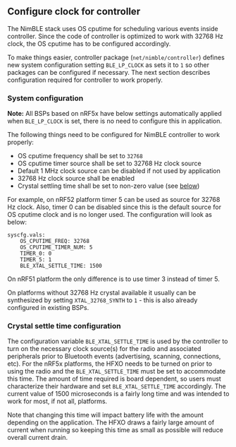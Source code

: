 ## Configure clock for controller

The NimBLE stack uses OS cputime for scheduling various events inside controller.
Since the code of controller is optimized to work with 32768 Hz clock, the OS
cputime has to be configured accordingly.

To make things easier, controller package (`net/nimble/controller`) defines new
system configuration setting `BLE_LP_CLOCK` as sets it to `1` so other packages
can be configured if necessary. The next section describes configuration required
for controller to work properly.

### System configuration

**Note:** All BSPs based on nRF5x have below settings automatically applied when
`BLE_LP_CLOCK` is set, there is no need to configure this in application.

The following things need to be configured for NimBLE controller to work properly:

- OS cputime frequency shall be set to `32768`
- OS cputime timer source shall be set to 32768 Hz clock source
- Default 1 MHz clock source can be disabled if not used by application
- 32768 Hz clock source shall be enabled
- Crystal settling time shall be set to non-zero value (see [below](#crystal-settle-time-configuration))

For example, on nRF52 platform timer 5 can be used as source for 32768 Hz clock.
Also, timer 0 can be disabled since this is the default source for OS cputime
clock and is no longer used. The configuration will look as below:

```
syscfg.vals:
    OS_CPUTIME_FREQ: 32768
    OS_CPUTIME_TIMER_NUM: 5
    TIMER_0: 0
    TIMER_5: 1
    BLE_XTAL_SETTLE_TIME: 1500
```

On nRF51 platform the only difference is to use timer 3 instead of timer 5.

On platforms without 32768 Hz crystal available it usually can be synthesized by
setting `XTAL_32768_SYNTH` to `1` - this is also already configured in existing
BSPs.


### Crystal settle time configuration

The configuration variable `BLE_XTAL_SETTLE_TIME` is used by the controller to turn
on the necessary clock source(s) for the radio and associated peripherals prior to
Bluetooth events (advertising, scanning, connections, etc). For the nRF5x platforms,
the HFXO needs to be turned on prior to using the radio and the `BLE_XTAL_SETTLE_TIME`
must be set to accommodate this time. The amount of time required is board dependent,
so users must characterize their hardware and set `BLE_XTAL_SETTLE_TIME` accordingly.
The current value of 1500 microseconds is a fairly long time and was intended to work
for most, if not all, platforms.

Note that changing this time will impact battery life with the amount depending on the
application. The HFXO draws a fairly large amount of current when running so keeping
this time as small as possible will reduce overall current drain.